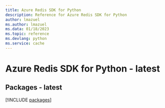 ```yaml
---
title: Azure Redis SDK for Python
description: Reference for Azure Redis SDK for Python
author: lmazuel
ms.author: lmazuel
ms.data: 01/18/2023
ms.topic: reference
ms.devlang: python
ms.service: cache
---
```

# Azure Redis SDK for Python - latest
## Packages - latest
[!INCLUDE [packages](redis-index.md)]